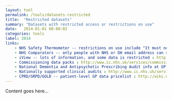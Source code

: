 ```yaml
---
layout: tool
permalink: /tools/datasets-restricted
title:  "Restricted datasets"
summary: "Datasets with restricted access or restrictions on use"
date:   2014-01-01 00:00:02
categories: tools
label: 2014
links:
    - NHS Safety Thermometer -- restrictions on use include "It must not be used to make public statements or pronouncements, or cause, or allow it to appear in public either directly or indirectly" : http://www.ic.nhs.uk/webfiles/Services/Safety%20Thermometer/SafetyThermometer_Data_TermsOfUse_0512.pdf
    - NHS Comparators -- only people with NHS or DH email address can sign up for an account : http://www.ic.nhs.uk/nhscomparators
    - iView -- lots of information, and some data is restricted : http://www.ic.nhs.uk/services/nhs-iview
    - Commissioning data packs : http://www.ic.nhs.uk/services/commissioning-data-packs
    - National Dementia and Antipsychotic Prescribing Audit info at GP level -- restricted to GPs and selected others : http://www.ic.nhs.uk/services/national-clinical-audit-support-programme-ncasp/audit-reports/dementia
    - Nationally supported clinical audits : http://www.ic.nhs.uk/services/national-clinical-audit-support-programme-ncasp
    - CPRD/GRPD/GOLD -- patient-level GP data pricelist : http://wiki.nhshackday.com/wiki/pricelist
---
```


Content goes here...